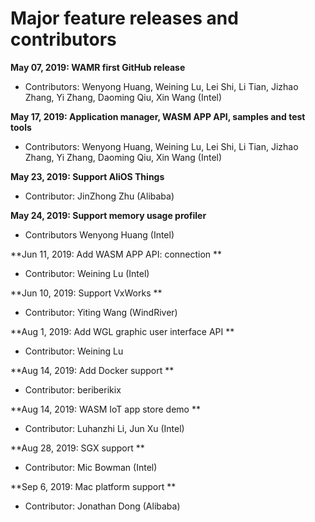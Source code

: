 Major feature releases and contributors
=========================================


**May 07, 2019: WAMR first GitHub release**

- Contributors: Wenyong Huang, Weining Lu, Lei Shi, Li Tian, Jizhao Zhang, Yi Zhang, Daoming Qiu, Xin Wang (Intel)

**May 17, 2019: Application manager, WASM APP API, samples and test tools**

- Contributors: Wenyong Huang, Weining Lu, Lei Shi, Li Tian, Jizhao Zhang, Yi Zhang, Daoming Qiu, Xin Wang (Intel)

**May 23, 2019: Support AliOS Things**

- Contributor: JinZhong Zhu (Alibaba)


**May 24, 2019: Support memory usage profiler**

- Contributors Wenyong Huang (Intel)

**Jun 11, 2019: Add WASM APP API: connection **

- Contributor: Weining Lu (Intel)

**Jun 10, 2019: Support VxWorks **

- Contributor: Yiting Wang (WindRiver)

**Aug 1, 2019: Add WGL graphic user interface API **

- Contributor: Weining Lu

**Aug 14, 2019: Add Docker support **

- Contributor: beriberikix


**Aug 14, 2019: WASM IoT app store demo **

- Contributor: Luhanzhi Li, Jun Xu (Intel)


**Aug 28, 2019: SGX support **

- Contributor: Mic Bowman (Intel)


**Sep 6, 2019: Mac platform support **

- Contributor: Jonathan Dong (Alibaba)



